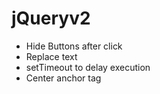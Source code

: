 # jQueryv2
- Hide Buttons after click
- Replace text
- setTimeout to delay execution
- Center anchor tag
